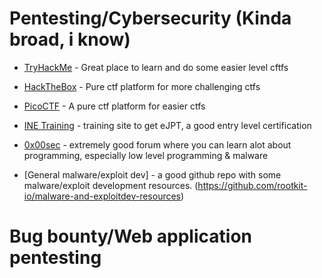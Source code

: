 # Pentesting/Cybersecurity (Kinda broad, i know)
- [TryHackMe](www.tryhackme.com "")      - Great place to learn and do some easier level cftfs

- [HackTheBox](www.hackthebox.com "")    - Pure ctf platform for more challenging ctfs 

- [PicoCTF](www.picoctf.com "")          - A pure ctf platform for easier ctfs

- [INE Training](www.ine.com "")         - training site to get eJPT, a good entry level certification

- [0x00sec](www.0x00sec "")              - extremely good forum where you can learn alot about programming, especially low level programming & malware

- [General malware/exploit dev]          - a good github repo with some malware/exploit development resources.
  (https://github.com/rootkit-io/malware-and-exploitdev-resources)


# Bug bounty/Web application pentesting
